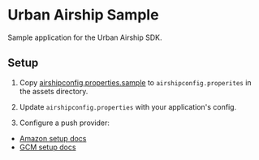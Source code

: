 # Urban Airship Sample

Sample application for the Urban Airship SDK.

## Setup

1) Copy [airshipconfig.properties.sample](src/main/assets/airshipconfig.properties.sample) to `airshipconfig.properites` in
the assets directory.

2) Update `airshipconfig.properties` with your application's config.

3) Configure a push provider:
- [Amazon setup docs](http://docs.urbanairship.com/reference/push-providers/adm.html#set-up-adm)
- [GCM setup docs](http://docs.urbanairship.com/reference/push-providers/gcm.html#android-gcm-setup)
